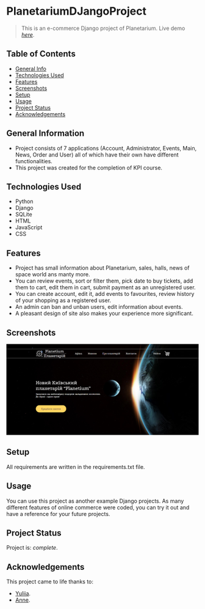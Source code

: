 # PlanetariumDJangoProject
> This is an e-commerce Django project of Planetarium.
> Live demo [_here_](https://planetaruim.pythonanywhere.com/).

## Table of Contents
* [General Info](#general-information)
* [Technologies Used](#technologies-used)
* [Features](#features)
* [Screenshots](#screenshots)
* [Setup](#setup)
* [Usage](#usage)
* [Project Status](#project-status)
* [Acknowledgements](#acknowledgements)


## General Information
- Project consists of 7 applications (Account, Administrator, Events, Main, News, Order and User) all of which have their own have different functionalities.
- This project was created for the completion of KPI course.


## Technologies Used
- Python
- Django
- SQLite
- HTML
- JavaScript
- CSS


## Features
- Project has small information about Planetarium, sales, halls, news of space world ans manty more.
- You can review events, sort or filter them, pick date to buy tickets, add them to cart, edit them in cart, submit payment as an unregistered user.
- You can create account, edit it, add events to favourites, review history of your shopping as a registered user.
- An admin can ban and unban users, edit information about events.
- A pleasant design of site also makes your experience more significant.


## Screenshots
![Example screenshot](./media/images/screenshot.png)


## Setup
All requirements are written in the requirements.txt file.


## Usage
You can use this project as another example Django projects. As many different features of online commerce were coded, you can try it out and have a reference for your future projects.


## Project Status
Project is:  _complete_.


## Acknowledgements
This project came to life thanks to:
- [Yuliia](https://github.com/JuliManhupli).
- [Anne](https://github.com/akaugustkropyva).

